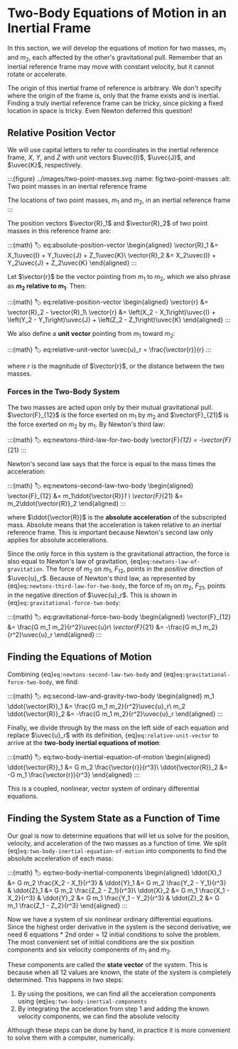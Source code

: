# Two-Body Equations of Motion in an Inertial Frame

In this section, we will develop the equations of motion for two masses, $m_1$ and $m_2$, each affected by the other's gravitational pull. Remember that an inertial reference frame may move with constant velocity, but it cannot rotate or accelerate.

The origin of this inertial frame of reference is arbitrary. We don't specify where the origin of the frame is, only that the frame exists and is inertial. Finding a truly inertial reference frame can be tricky, since picking a fixed location in space is tricky. Even Newton deferred this question!

## Relative Position Vector

We will use capital letters to refer to coordinates in the inertial reference frame, $X$, $Y$, and $Z$ with unit vectors $\uvec{I}$, $\uvec{J}$, and $\uvec{K}$, respectively.

:::{figure} ../images/two-point-masses.svg
:name: fig:two-point-masses
:alt: Two point masses in an inertial reference frame

The locations of two point masses, $m_1$ and $m_2$, in an inertial reference frame
:::

The position vectors $\vector{R}_1$ and $\vector{R}_2$ of two point masses in this reference frame are:

:::{math}
:label: eq:absolute-position-vector
\begin{aligned}
  \vector{R}_1 &= X_1\uvec{I} + Y_1\uvec{J} + Z_1\uvec{K}\\
  \vector{R}_2 &= X_2\uvec{I} + Y_2\uvec{J} + Z_2\uvec{K}
\end{aligned}
:::

Let $\vector{r}$ be the vector pointing from $m_1$ to $m_2$, which we also phrase as **$m_2$ relative to $m_1$**. Then:

:::{math}
:label: eq:relative-position-vector
\begin{aligned}
  \vector{r} &= \vector{R}_2 - \vector{R}_1\\
  \vector{r} &= \left(X_2 - X_1\right)\uvec{I} + \left(Y_2 - Y_1\right)\uvec{J} + \left(Z_2 - Z_1\right)\uvec{K}
\end{aligned}
:::

We also define a **unit vector** pointing from $m_1$ toward $m_2$:

:::{math}
:label: eq:relative-unit-vector
\uvec{u}_r = \frac{\vector{r}}{r}
:::

where $r$ is the magnitude of $\vector{r}$, or the distance between the two masses.

### Forces in the Two-Body System

The two masses are acted upon only by their mutual gravitational pull. $\vector{F}_{12}$ is the force exerted on $m_1$ by $m_2$ and $\vector{F}_{21}$ is the force exerted on $m_2$ by $m_1$. By Newton's third law:

:::{math}
:label: eq:newtons-third-law-for-two-body
\vector{F}_{12} = -\vector{F}_{21}
:::

Newton's second law says that the force is equal to the mass times the acceleration:

:::{math}
:label: eq:newtons-second-law-two-body
\begin{aligned}
  \vector{F}_{12} &= m_1\ddot{\vector{R}}_1 \\
  \vector{F}_{21} &= m_2\ddot{\vector{R}}_2
\end{aligned}
:::

where $\ddot{\vector{R}}$ is the **absolute acceleration** of the subscripted mass. Absolute means that the acceleration is taken relative to an inertial reference frame. This is important because Newton's second law only applies for absolute accelerations.

Since the only force in this system is the gravitational attraction, the force is also equal to Newton's law of gravitation, {eq}`eq:newtons-law-of-gravitation`. The force of $m_2$ on $m_1$, $F_{12}$, points in the _positive_ direction of $\uvec{u}_r$. Because of Newton's third law, as represented by {eq}`eq:newtons-third-law-for-two-body`, the force of $m_1$ on $m_2$, $F_{21}$, points in the negative direction of $\uvec{u}_r$. This is shown in {eq}`eq:gravitational-force-two-body`:

:::{math}
:label: eq:gravitational-force-two-body
\begin{aligned}
  \vector{F}_{12} &= \frac{G m_1 m_2}{r^2}\uvec{u}_r\\
  \vector{F}_{21} &= -\frac{G m_1 m_2}{r^2}\uvec{u}_r
\end{aligned}
:::

## Finding the Equations of Motion

Combining {eq}`eq:newtons-second-law-two-body` and {eq}`eq:gravitational-force-two-body`, we find:

:::{math}
:label: eq:second-law-and-gravity-two-body
\begin{aligned}
  m_1 \ddot{\vector{R}}_1 &= \frac{G m_1 m_2}{r^2}\uvec{u}_r\\
  m_2 \ddot{\vector{R}}_2 &= -\frac{G m_1 m_2}{r^2}\uvec{u}_r
\end{aligned}
:::

Finally, we divide through by the mass on the left side of each equation and replace $\uvec{u}_r$ with its definition, {eq}`eq:relative-unit-vector` to arrive at the **two-body inertial equations of motion**:

:::{math}
:label: eq:two-body-inertial-equation-of-motion
\begin{aligned}
  \ddot{\vector{R}}_1 &= G m_2 \frac{\vector{r}}{r^3}\\
  \ddot{\vector{R}}_2 &= -G m_1 \frac{\vector{r}}{r^3}
\end{aligned}
:::

This is a coupled, nonlinear, vector system of ordinary differential equations.

## Finding the System State as a Function of Time

Our goal is now to determine equations that will let us solve for the position, velocity, and acceleration of the two masses as a function of time. We split {eq}`eq:two-body-inertial-equation-of-motion` into components to find the absolute acceleration of each mass:

:::{math}
:label: eq:two-body-inertial-components
\begin{aligned}
  \ddot{X}_1 &= G m_2 \frac{X_2 - X_1}{r^3} & \ddot{Y}_1 &= G m_2 \frac{Y_2 - Y_1}{r^3} & \ddot{Z}_1 &= G m_2 \frac{Z_2 - Z_1}{r^3}\\
  \ddot{X}_2 &= G m_1 \frac{X_1 - X_2}{r^3} & \ddot{Y}_2 &= G m_1 \frac{Y_1 - Y_2}{r^3} & \ddot{Z}_2 &= G m_1 \frac{Z_1 - Z_2}{r^3}
\end{aligned}
:::

Now we have a system of six nonlinear ordinary differential equations. Since the highest order derivative in the system is the second derivative, we need 6 equations * 2nd order = 12 initial conditions to solve the problem. The most convenient set of initial conditions are the six position components and six velocity components of $m_1$ and $m_2$.

These components are called the **state vector** of the system. This is because when all 12 values are known, the state of the system is completely determined. This happens in two steps:

1. By using the positions, we can find all the acceleration components using {eq}`eq:two-body-inertial-components`
2. By integrating the acceleration from step 1 and adding the known velocity components, we can find the absolute velocity

Although these steps can be done by hand, in practice it is more convenient to solve them with a computer, numerically.
